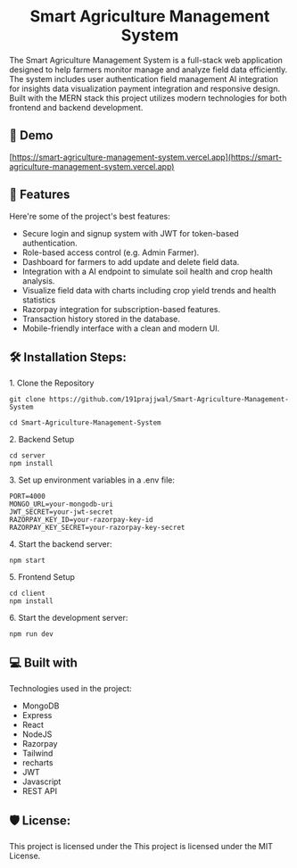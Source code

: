 <h1 align="center" id="title">Smart Agriculture Management System</h1>

<p id="description">The Smart Agriculture Management System is a full-stack web application designed to help farmers monitor manage and analyze field data efficiently. The system includes user authentication field management AI integration for insights data visualization payment integration and responsive design. Built with the MERN stack this project utilizes modern technologies for both frontend and backend development.</p>

<h2>🚀 Demo</h2>

[https://smart-agriculture-management-system.vercel.app](https://smart-agriculture-management-system.vercel.app)

  
  
<h2>🧐 Features</h2>

Here're some of the project's best features:

*   Secure login and signup system with JWT for token-based authentication.
*   Role-based access control (e.g. Admin Farmer).
*   Dashboard for farmers to add update and delete field data.
*   Integration with a AI endpoint to simulate soil health and crop health analysis.
*   Visualize field data with charts including crop yield trends and health statistics
*   Razorpay integration for subscription-based features.
*   Transaction history stored in the database.
*   Mobile-friendly interface with a clean and modern UI.

<h2>🛠️ Installation Steps:</h2>

<p>1. Clone the Repository</p>

```
git clone https://github.com/191prajjwal/Smart-Agriculture-Management-System  

cd Smart-Agriculture-Management-System
```

<p>2. Backend Setup</p>

```
cd server 
npm install
```

<p>3. Set up environment variables in a .env file:</p>

```
PORT=4000    
MONGO_URL=your-mongodb-uri
JWT_SECRET=your-jwt-secret 
RAZORPAY_KEY_ID=your-razorpay-key-id           
RAZORPAY_KEY_SECRET=your-razorpay-key-secret
```

<p>4. Start the backend server:</p>

```
npm start
```

<p>5. Frontend Setup</p>

```
cd client       
npm install
```

<p>6. Start the development server:</p>

```
npm run dev
```

  
  
<h2>💻 Built with</h2>

Technologies used in the project:

*   MongoDB
*   Express
*   React
*   NodeJS
*   Razorpay
*   Tailwind
*   recharts
*   JWT
*   Javascript
*   REST API

<h2>🛡️ License:</h2>

This project is licensed under the This project is licensed under the MIT License.